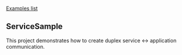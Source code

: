 ﻿[Examples list](../readme.md)

## ServiceSample

This project demonstrates how to create duplex service <-> application communication.